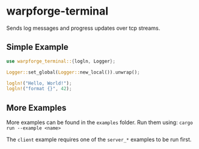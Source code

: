 # warpforge-terminal

Sends log messages and progress updates over tcp streams.

## Simple Example

```rust
use warpforge_terminal::{logln, Logger};

Logger::set_global(Logger::new_local()).unwrap();

logln!("Hello, World!");
logln!("format {}", 42);
```

## More Examples

More examples can be found in the `examples` folder.
Run them using: `cargo run --example <name>`

The `client` example requires one of the `server_*` examples to be run first.
